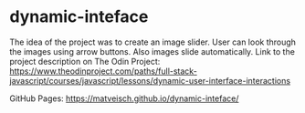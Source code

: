 # dynamic-inteface
The idea of the project was to create an image slider. User can look through the images using arrow buttons. Also images slide automatically. Link to the project description on The Odin Project: https://www.theodinproject.com/paths/full-stack-javascript/courses/javascript/lessons/dynamic-user-interface-interactions

GitHub Pages: https://matveisch.github.io/dynamic-inteface/
